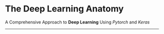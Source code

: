 # The Deep Learning Anatomy
A Comprehensive Approach to **Deep Learning** Using _Pytorch_
and _Keras_
***



 
